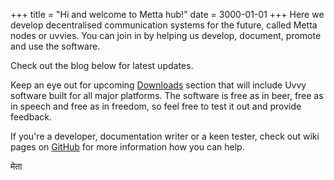 +++
title = "Hi and welcome to Metta hub!"
date = 3000-01-01
+++
Here we develop decentralised communication systems for the future, called Metta nodes or uvvies. You can join in by helping us develop, document, promote and use the software.

Check out the blog below for latest updates.

Keep an eye out for upcoming <a href="/downloads">Downloads</a> section that will include Uvvy software built for all major platforms. The software is free as in beer, free as in speech and free as in freedom, so feel free to test it out and provide feedback.

If you're a developer, documentation writer or a keen tester, check out wiki pages on <a href="https://github.com/metta-systems/metta">GitHub</a> for more information how you can help.

मेता
